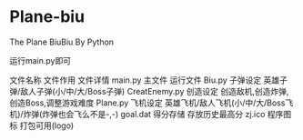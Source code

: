 # Plane-biu
The Plane BiuBiu By Python

运行main.py即可

 文件名称           文件作用         文件详情
 main.py           主文件           运行文件
 Biu.py            子弹设定         英雄子弹/敌人子弹(小/中/大/Boss子弹)
 CreatEnemy.py     创造设定         创造敌机,创造炸弹,创造Boss,调整游戏难度
 Plane.py          飞机设定         英雄飞机/敌人飞机(小/中/大/Boss飞机)/炸弹(炸弹也会飞么不是-,-)
 goal.dat          得分存储         存放历史最高分
 zj.ico            程序图标         打包可用(logo)
 
 
